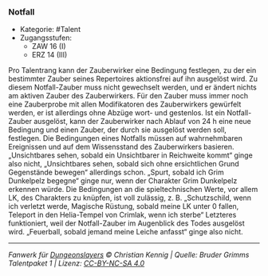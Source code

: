 <!---
Dies ist ein Fanwerk für DUNGEONSLAYERS © von Christian Kennig

Quellen:      [Bruder Grimms Talentpaket 1](https://www.f-space.de/ds4/downloads.html)
              [Talentbeschreibungen](https://www.f-space.de/ds4/tools-talentcards.html)
License:      [CC-BY-NC-SA 4.0](https://creativecommons.org/licenses/by-nc-sa/4.0/deed.de)
Richtlinien:  [Fanwerkrichtlinien](https://www.dungeonslayers.net/fanwerk-richtlinien/)
Autor:        Zauberlehrling
-->

### Notfall

- Kategorie: #Talent
- Zugangsstufen:
  - ZAW 16 (I)
  - ERZ 14 (III)

Pro Talentrang kann der Zauberwirker eine Bedingung festlegen, zu der ein bestimmter Zauber seines Repertoires aktionsfrei auf ihn ausgelöst wird. Zu diesem Notfall-Zauber muss nicht gewechselt werden, und er ändert nichts am aktiven Zauber des Zauberwirkers. Für den Zauber muss immer noch eine Zauberprobe mit allen Modifikatoren des Zauberwirkers gewürfelt werden, er ist allerdings ohne Abzüge wort- und gestenlos. Ist ein Notfall-Zauber ausgelöst, kann der Zauberwirker nach Ablauf von 24 h eine neue Bedingung und einen Zauber, der durch sie ausgelöst werden soll, festlegen. Die Bedingungen eines Notfalls müssen auf wahrnehmbaren Ereignissen und auf dem Wissensstand des Zauberwirkers basieren. „Unsichtbares sehen, sobald ein Unsichtbarer in Reichweite kommt“ ginge also nicht, „Unsichtbares sehen, sobald sich ohne ersichtlichen Grund Gegenstände bewegen“ allerdings schon. „Spurt, sobald ich Grim Dunkelpelz begegne“ ginge nur, wenn der Charakter Grim Dunkelpelz erkennen würde. Die Bedingungen an die spieltechnischen Werte, vor allem LK, des Charakters zu knüpfen, ist voll zulässig, z. B. „Schutzschild, wenn ich verletzt werde, Magische Rüstung, sobald meine LK unter 0 fallen, Teleport in den Helia-Tempel von Crimlak, wenn ich sterbe“ Letzteres funktioniert, weil der Notfall-Zauber im Augenblick des Todes ausgelöst wird. „Feuerball, sobald jemand meine Leiche anfasst“ ginge also nicht.

---

_Fanwerk für [Dungeonslayers](https://www.dungeonslayers.net/) © Christian Kennig | Quelle: Bruder Grimms Talentpaket 1 | Lizenz: [CC-BY-NC-SA 4.0](https://creativecommons.org/licenses/by-nc-sa/4.0/deed.de)_
